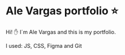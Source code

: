 # Ale Vargas portfolio :star:

Hi! :hand: I´m Ale Vargas and this is my portfolio.

I used: JS, CSS, Figma and Git
